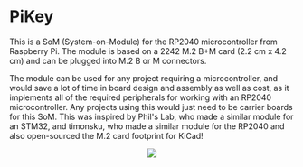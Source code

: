 # PiKey
This is a SoM (System-on-Module) for the RP2040 microcontroller from Raspberry Pi. The module is based on a 2242 M.2 B+M card (2.2 cm x 4.2 cm) and can be plugged into M.2 B or M connectors.

The module can be used for any project requiring a microcontroller, and would save a lot of time in board design and assembly as well as cost, as it implements all of the required peripherals for working with an RP2040 microcontroller. Any projects using this would just need to be carrier boards for this SoM. This was inspired by Phil's Lab, who made a similar module for an STM32, and timonsku, who made a similar module for the RP2040 and also open-sourced the M.2 card footprint for KiCad! 

<p align="center">
  <img src="https://github.com/Akshat412/PiKey/assets/35924259/855f8dfb-6127-47e6-af6a-dc7c07ed2df6">
</p>
